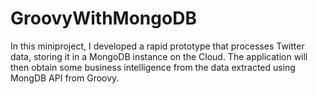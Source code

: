 # GroovyWithMongoDB
In this miniproject, I developed a rapid prototype that processes Twitter data, storing it in a MongoDB instance on the Cloud. The application will then obtain some business intelligence from the data extracted using MongDB API from Groovy.
